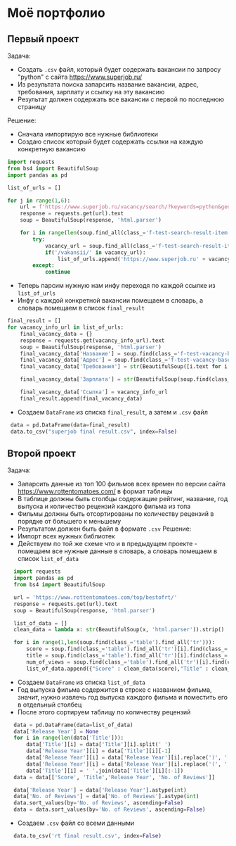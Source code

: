 # Моё портфолио

## Первый проект
Задача:
  * Создать ```.csv``` файл, который будет содержать вакансии по запросу "python" с сайта https://www.superjob.ru/
  * Из результата поиска запарсить название вакансии, адрес, требования, зарплату и ссылку на эту вакансию
  * Результат должен содержать все вакансии с первой по последнюю страницу
 
Решение:
  * Сначала импортирую все нужные библиотеки
  * Создаю список который будет содержать ссылки на каждую конкретную вакансию
  ```python
  import requests
  from bs4 import BeautifulSoup
  import pandas as pd

  list_of_urls = []

  for j in range(1,6):
      url = f'https://www.superjob.ru/vacancy/search/?keywords=python&geo%5Bt%5D%5B0%5D=4&page={j}'
      response = requests.get(url).text
      soup = BeautifulSoup(response, 'html.parser')

      for i in range(len(soup.find_all(class_='f-test-search-result-item'))):
          try:
              vacancy_url = soup.find_all(class_='f-test-search-result-item')[i].find('a', href=True)['href']
              if('/vakansii/' in vacancy_url):
                  list_of_urls.append('https://www.superjob.ru' + vacancy_url)
          except:
              continue
  ```
  * Теперь парсим нужную нам инфу переходя по каждой ссылке из ``` list_of_urls ```
  * Инфу с каждой конкретной вакансии помещаем в словарь, а словарь помещаем в список ```final_result```
  
  ```python
  final_result = []
  for vacancy_info_url in list_of_urls:
      final_vacancy_data = {}
      response = requests.get(vacancy_info_url).text
      soup = BeautifulSoup(response, 'html.parser')
      final_vacancy_data['Название'] = soup.find(class_='f-test-vacancy-base-info').find(class_='rFbjy').text # title
      final_vacancy_data['Адрес'] = soup.find(class_='f-test-vacancy-base-info').find(class_='f-test-address').find(class_='_6-z9f').text # location
      final_vacancy_data['Требования'] = str(BeautifulSoup([i.text for i in soup.find(class_='f-test-vacancy-base-info').find(class_='_3MVeX')][-2], 'html.parser')) # requirements

      final_vacancy_data['Зарплата'] = str(BeautifulSoup(soup.find(class_='f-test-vacancy-base-info').find(class_='_1OuF_ ZON4b').find(class_='_2Wp8I').text, 'html.parser')) # salary per month

      final_vacancy_data['Ссылка'] = vacancy_info_url
      final_result.append(final_vacancy_data)
  
  ```
  * Создаем ```DataFrame``` из списка ```final_result```, а затем и ```.csv``` файл
  
  ```python
   data = pd.DataFrame(data=final_result)
   data.to_csv("superjob final result.csv", index=False)
  ```
  
## Второй проект
Задача:
  * Запарсить данные из топ 100 фильмов всех времен по версии сайта https://www.rottentomatoes.com/ в формат таблицы
  * В таблице должны быть столбцы содержащие рейтинг, название, год выпуска и количество рецензий каждого фильма из топа 
  * Фильмы должны быть отсортированы по количеству рецензий в порядке от большего к меньшему 
  * Результатом должен быть файл в формате ```.csv```
Решение:
  * Импорт всех нужных библиотек 
  * Действуем по той же схеме что и в предыдущем проекте - помещаем все нужные данные в словарь, а словарь помещаем в список ```list_of_data```
```python  
  import requests
  import pandas as pd
  from bs4 import BeautifulSoup

  url = 'https://www.rottentomatoes.com/top/bestofrt/'
  response = requests.get(url).text
  soup = BeautifulSoup(response, 'html.parser')

  list_of_data = []
  clean_data = lambda x: str(BeautifulSoup(x, 'html.parser')).strip()

  for i in range(1,len(soup.find(class_='table').find_all('tr'))):
      score = soup.find(class_='table').find_all('tr')[i].find(class_='tMeterScore').text # score
      title = soup.find(class_='table').find_all('tr')[i].find(class_='unstyled articleLink').text # title
      num_of_views = soup.find(class_='table').find_all('tr')[i].find(class_='right hidden-xs').text # number of views
      list_of_data.append({"Score" : clean_data(score),"Title" : clean_data(title),"No. of Reviews" : clean_data(num_of_views)})
```
* Создаем ```DataFrame``` из списка ```list_of_data```
* Год выпуска фильма содержится в строке с названием фильма, значит, нужно извлечь год выпуска каждого фильма и поместить его в отдельный столбец
* После этого сортируем таблицу по количеству рецензий
```python
  data = pd.DataFrame(data=list_of_data)
  data['Release Year'] = None
  for i in range(len(data['Title'])):
      data['Title'][i] = data['Title'][i].split(' ')
      data['Release Year'][i] = data['Title'][i][-1]
      data['Release Year'][i] = data['Release Year'][i].replace(')', '')
      data['Release Year'][i] = data['Release Year'][i].replace('(', '')
      data['Title'][i] = ' '.join(data['Title'][i][:-1])
  data = data[['Score', 'Title','Release Year', 'No. of Reviews']]

  data['Release Year'] = data['Release Year'].astype(int)
  data['No. of Reviews'] = data['No. of Reviews'].astype(int)
  data.sort_values(by='No. of Reviews', ascending=False)
  data = data.sort_values(by='No. of Reviews', ascending=False)
```
* Создаем ```.csv``` файл со всеми данными
```python
  data.to_csv('rt final result.csv', index=False)
```
  
